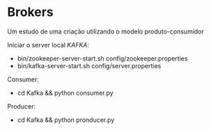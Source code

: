 # Brokers
Um estudo de uma criação utilizando o modelo produto-consumidor

Iniciar o server local *KAFKA*:
- bin/zookeeper-server-start.sh config/zookeeper.properties
- bin/kafka-server-start.sh config/server.properties

Consumer:
- cd Kafka && python consumer.py 

Producer:
- cd Kafka && python pronducer.py